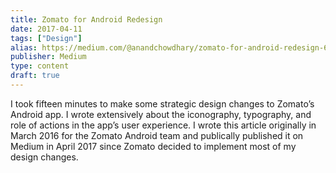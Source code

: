 ```yaml
---
title: Zomato for Android Redesign
date: 2017-04-11
tags: ["Design"]
alias: https://medium.com/@anandchowdhary/zomato-for-android-redesign-6ced8b220544
publisher: Medium
type: content
draft: true
---
```


I took fifteen minutes to make some strategic design changes to Zomato’s Android app. I wrote extensively about the iconography, typography, and role of actions in the app’s user experience. I wrote this article originally in March 2016 for the Zomato Android team and publically published it on Medium in April 2017 since Zomato decided to implement most of my design changes.